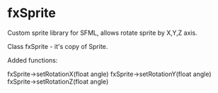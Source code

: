 fxSprite
========

Custom sprite library for SFML, allows rotate sprite by X,Y,Z axis.


Class fxSprite - it's copy of Sprite.

Added functions:

fxSprite->setRotationX(float angle)
fxSprite->setRotationY(float angle)
fxSprite->setRotationZ(float angle)